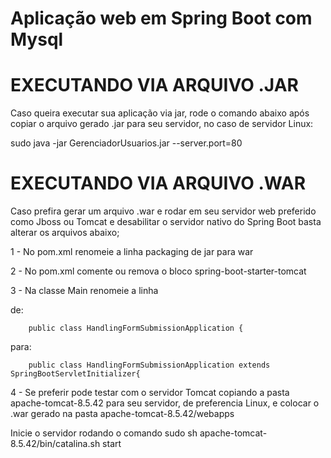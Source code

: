 # Aplicação web em Spring Boot com Mysql

# EXECUTANDO VIA ARQUIVO .JAR

Caso queira executar sua aplicação via jar, rode o comando abaixo após copiar o arquivo gerado .jar para seu servidor, no caso de servidor Linux:

sudo java -jar GerenciadorUsuarios.jar --server.port=80


# EXECUTANDO VIA ARQUIVO .WAR

Caso prefira gerar um arquivo .war e rodar em seu servidor web preferido como Jboss ou Tomcat e desabilitar o servidor nativo do Spring Boot 
basta alterar os arquivos abaixo;


1 - No pom.xml renomeie a linha packaging de jar para war

2 - No pom.xml comente ou remova o bloco spring-boot-starter-tomcat
		  		
3 - Na classe Main renomeie a linha 

de: 

		public class HandlingFormSubmissionApplication {
para: 

		public class HandlingFormSubmissionApplication extends SpringBootServletInitializer{
		
		
4 - Se preferir pode testar com o servidor Tomcat copiando a pasta apache-tomcat-8.5.42 para seu servidor, de preferencia Linux, e colocar o .war gerado na pasta 
apache-tomcat-8.5.42/webapps

Inicie o servidor rodando o comando sudo sh apache-tomcat-8.5.42/bin/catalina.sh start


